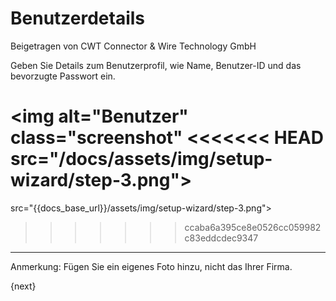 # Benutzerdetails
<span class="text-muted contributed-by">Beigetragen von CWT Connector & Wire Technology GmbH</span>

Geben Sie Details zum Benutzerprofil, wie Name, Benutzer-ID und das bevorzugte Passwort ein.

<img alt="Benutzer" class="screenshot"
<<<<<<< HEAD
src="/docs/assets/img/setup-wizard/step-3.png">
=======
src="{{docs_base_url}}/assets/img/setup-wizard/step-3.png">
>>>>>>> ccaba6a395ce8e0526cc059982c83eddcdec9347

---

Anmerkung: Fügen Sie ein eigenes Foto hinzu, nicht das Ihrer Firma.

{next}
